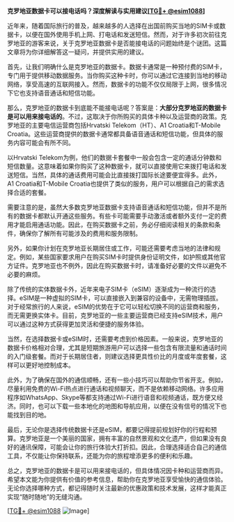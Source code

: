 **克罗地亚数据卡可以接电话吗？深度解读与实用建议[[TG💪+ @esim1088](https://t.me/s/esim1088)]**

近年来，随着国际旅行的普及，越来越多的人选择在出国前购买当地的SIM卡或数据卡，以便在国外使用手机上网、打电话和发送短信。然而，对于许多初次前往克罗地亚的游客来说，关于克罗地亚数据卡是否能接电话的问题始终是个谜团。这篇文章将为你详细解答这一疑问，并提供实用的建议。

首先，让我们明确什么是克罗地亚的数据卡。数据卡通常是一种预付费的SIM卡，专门用于提供移动数据服务。当你购买这种卡时，你可以通过它连接到当地的移动网络，享受高速的互联网接入。然而，数据卡的功能不仅仅局限于上网，很多情况下它也支持语音通话和短信功能。

那么，克罗地亚的数据卡到底能不能接电话呢？答案是：**大部分克罗地亚的数据卡是可以用来接电话的**。不过，这取决于你所购买的具体卡种以及运营商的政策。克罗地亚的主要电信运营商包括Hrvatski Telekom（HT）、A1 Croatia和T-Mobile Croatia。这些运营商提供的数据卡通常都具备语音通话和短信功能，但具体的服务内容可能会有所不同。

以Hrvatski Telekom为例，他们的数据卡套餐中一般会包含一定的通话分钟数和短信数量。这意味着如果你购买了这种数据卡，就可以直接使用它来拨打电话和发送短信。当然，具体的通话费用可能会比直接拨打国际长途要便宜得多。此外，A1 Croatia和T-Mobile Croatia也提供了类似的服务，用户可以根据自己的需求选择合适的套餐。

需要注意的是，虽然大多数克罗地亚数据卡支持语音通话和短信功能，但并不是所有的数据卡都默认开通这些服务。有些卡可能需要手动激活或者额外支付一定的费用才能启用通话功能。因此，在购买数据卡之前，务必仔细阅读相关的条款和条件，确保你了解所有可能涉及的费用和服务限制。

另外，如果你计划在克罗地亚长期居住或工作，可能还需要考虑当地的法律和规定。例如，某些国家要求用户在购买SIM卡时提供身份证明文件，如护照或其他官方证件。克罗地亚也不例外，因此在购买数据卡时，请准备好必要的文件以避免不必要的麻烦。

除了传统的实体数据卡外，近年来电子SIM卡（eSIM）逐渐成为一种流行的选择。eSIM是一种虚拟的SIM卡，可以直接嵌入到兼容的设备中，无需物理插拔。对于经常旅行的人来说，eSIM的优势在于它可以轻松切换不同的运营商和服务，而无需更换实体卡。目前，克罗地亚的一些主要运营商已经支持eSIM技术，用户可以通过这种方式获得更加灵活和便捷的服务体验。

当然，在选择数据卡或eSIM时，还需要考虑到价格因素。一般来说，克罗地亚的数据卡价格相对合理，尤其是短期旅游用户可以选择一些包含有限流量和通话时间的入门级套餐。而对于长期居住者，则建议选择更具性价比的月度或年度套餐，这样可以更好地控制成本。

此外，为了确保在国外的通信顺畅，还有一些小技巧可以帮助你节省开支。例如，尽量利用免费的Wi-Fi热点进行通话和视频聊天，而不是依赖移动网络。许多应用程序如WhatsApp、Skype等都支持通过Wi-Fi进行语音和视频通话，既方便又经济。同时，也可以下载一些本地化的地图和导航应用，以便在没有信号的情况下也能找到目的地。

最后，无论你是选择传统数据卡还是eSIM，都要记得提前规划好你的行程和预算。克罗地亚是一个美丽的国家，拥有丰富的自然景观和文化遗产，但如果没有良好的通讯保障，可能会让你的旅行体验大打折扣。因此，合理选择适合自己的通信工具，不仅能让你保持联系，还能为你的旅程增添更多的便利和乐趣。

总之，克罗地亚的数据卡是可以用来接电话的，但具体情况因卡种和运营商而异。希望本文能为你提供有价值的参考信息，帮助你在克罗地亚享受愉快的通信体验。无论你选择哪种方式，都记得随时关注最新的优惠政策和技术发展，这样才能真正实现“随时随地”的无缝沟通。

[[TG💪+ @esim1088](https://t.me/s/esim1088) ![Image](https://i.postimg.cc/4NQfJmqS/Snipaste-2025-05-13-00-14-12.png)]